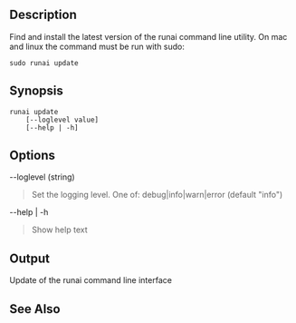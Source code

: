 ## Description

Find and install the latest version of the runai command line utility. On mac and linux the command must be run with sudo:

    sudo runai update

## Synopsis

    runai update 
        [--loglevel value] 
        [--help | -h]



## Options

--loglevel (string)

>  Set the logging level. One of: debug|info|warn|error (default "info")

--help | -h

>  Show help text

## Output

Update of the runai command line interface

## See Also
